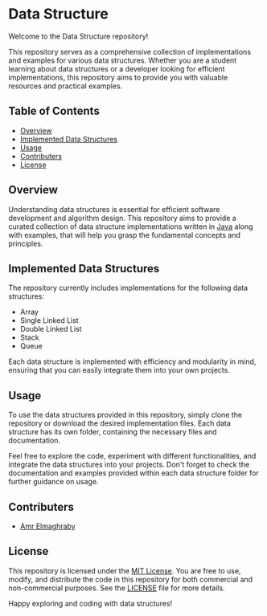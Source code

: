 # Data Structure

Welcome to the Data Structure repository!

This repository serves as a comprehensive collection of implementations and examples for various data structures. Whether you are a student learning about data structures or a developer looking for efficient implementations, this repository aims to provide you with valuable resources and practical examples.

## Table of Contents

- [Overview](#overview)
- [Implemented Data Structures](#implemented-data-structures)
- [Usage](#usage)
- [Contributers](#contributers)
- [License](#license)

## Overview

Understanding data structures is essential for efficient software development and algorithm design. This repository aims to provide a curated collection of data structure implementations written in [Java](https://en.wikipedia.org/wiki/Java_(programming_language)) along with examples, that will help you grasp the fundamental concepts and principles. 

## Implemented Data Structures

The repository currently includes implementations for the following data structures:

- Array
- Single Linked List
- Double Linked List
- Stack
- Queue

Each data structure is implemented with efficiency and modularity in mind, ensuring that you can easily integrate them into your own projects.

## Usage

To use the data structures provided in this repository, simply clone the repository or download the desired implementation files. Each data structure has its own folder, containing the necessary files and documentation.

Feel free to explore the code, experiment with different functionalities, and integrate the data structures into your projects. Don't forget to check the documentation and examples provided within each data structure folder for further guidance on usage.

## Contributers

- [Amr Elmaghraby](https://github.com/Amr-Elmaghraby)

## License

This repository is licensed under the [MIT License](https://github.com/Amr-Elmaghraby/Data-Structure/blob/main/LICENSE.md). You are free to use, modify, and distribute the code in this repository for both commercial and non-commercial purposes. See the [LICENSE](https://github.com/Amr-Elmaghraby/Data-Structure/blob/main/LICENSE.md) file for more details.

Happy exploring and coding with data structures!
